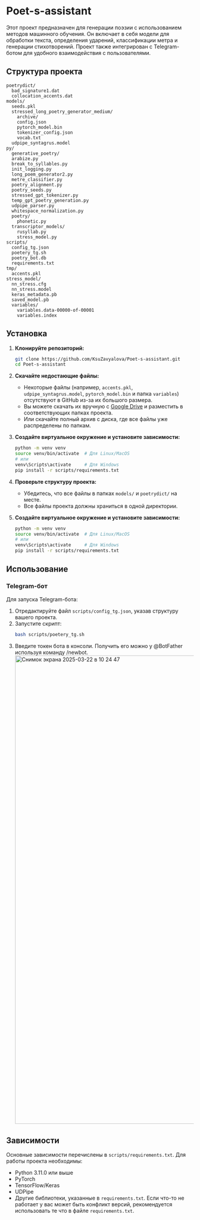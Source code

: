 # Poet-s-assistant

Этот проект предназначен для генерации поэзии с использованием методов машинного обучения. Он включает в себя модели для обработки текста, определения ударений, классификации метра и генерации стихотворений. Проект также интегрирован с Telegram-ботом для удобного взаимодействия с пользователями.

## Структура проекта

```
poetrydict/
  bad_signature1.dat
  collocation_accents.dat
models/
  seeds.pkl
  stressed_long_poetry_generator_medium/
    archive/
    config.json
    pytorch_model.bin
    tokenizer_config.json
    vocab.txt
  udpipe_syntagrus.model
py/
  generative_poetry/
  arabize.py
  break_to_syllables.py
  init_logging.py
  long_poem_generator2.py
  metre_classifier.py
  poetry_alignment.py
  poetry_seeds.py
  stressed_gpt_tokenizer.py
  temp_gpt_poetry_generation.py
  udpipe_parser.py
  whitespace_normalization.py
  poetry/
    phonetic.py
  transcriptor_models/
    rusyllab.py
    stress_model.py
scripts/
  config_tg.json
  poetery_tg.sh
  poetry_bot.db
  requirements.txt
tmp/
  accents.pkl
stress_model/
  nn_stress.cfg
  nn_stress.model
  keras_metadata.pb
  saved_model.pb
  variables/
    variables.data-00000-of-00001
    variables.index

```

## Установка

1. **Клонируйте репозиторий:**
   ```bash
   git clone https://github.com/KsuZavyalova/Poet-s-assistant.git
   cd Poet-s-assistant
   ```

2. **Скачайте недостающие файлы:**
   - Некоторые файлы (например, `accents.pkl`, `udpipe_syntagrus.model`, `pytorch_model.bin` и папка `variables`) отсутствуют в GitHub из-за их большого размера.
   - Вы можете скачать их вручную с [Google Drive](https://drive.google.com/drive/u/1/folders/1pIXtKtZX5eP5VMYJ5UeVUIj7jiuK_zGV) и разместить в соответствующих папках проекта.
   - Или скачайте полный архив с диска, где все файлы уже распределены по папкам.

3. **Создайте виртуальное окружение и установите зависимости:**
   ```bash
   python -m venv venv
   source venv/bin/activate  # Для Linux/MacOS
   # или
   venv\Scripts\activate     # Для Windows
   pip install -r scripts/requirements.txt
   ```

4. **Проверьте структуру проекта:**
   - Убедитесь, что все файлы в папках `models/` и `poetrydict/` на месте.
   - Все файлы проекта должны храниться в одной директории.

3. **Создайте виртуальное окружение и установите зависимости:**
   ```bash
   python -m venv venv
   source venv/bin/activate  # Для Linux/MacOS
   # или
   venv\Scripts\activate     # Для Windows
   pip install -r scripts/requirements.txt
   ```

## Использование

### Telegram-бот
Для запуска Telegram-бота:
1. Отредактируйте файл `scripts/config_tg.json`, указав структуру вашего проекта.
2. Запустите скрипт:
   ```bash
   bash scripts/poetery_tg.sh
   ```
3. Введите токен бота в консоли.
   Получить его можно у @BotFather используя команду /newbot.
   <img width="1255" alt="Снимок экрана 2025-03-22 в 10 24 47" src="https://github.com/user-attachments/assets/0a90e2a7-494e-4539-b059-3bb094f82511" />


## Зависимости
Основные зависимости перечислены в `scripts/requirements.txt`. Для работы проекта необходимы:
- Python 3.11.0 или выше
- PyTorch
- TensorFlow/Keras
- UDPipe
- Другие библиотеки, указанные в `requirements.txt`.
Если что-то не работает у вас может быть конфликт версий, рекомендуется использовать те что в файле `requirements.txt`.
